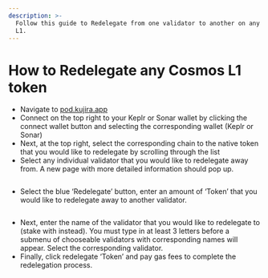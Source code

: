 ```yaml
---
description: >-
  Follow this guide to Redelegate from one validator to another on any Cosmos
  L1.
---
```


# How to Redelegate any Cosmos L1 token

* Navigate to [pod.kujira.app](https://pod.kujira.app/)
* Connect on the top right to your Keplr or Sonar wallet by clicking the connect wallet button and selecting the corresponding wallet (Keplr or Sonar)
* Next, at the top right, select the corresponding chain to the native token that you would like to redelegate by scrolling through the list
* Select any individual validator that you would like to redelegate away from. A new page with more detailed information should pop up.

<figure><img src="https://lh6.googleusercontent.com/F7Bs_rKSQtd1RF2ARYHJ2kMMvhb2opqBhw43QVn98KCcZfT8BJNrvkFZnGdP5AxHggwojxjNUDQkOaDYFFy7tEpsobG47nfORTv9QeYFK_-whnrCih9ljHRAeGb0Rh1S8vVh3V3Q3IgUsi8Ad6X05yU" alt=""><figcaption></figcaption></figure>

* Select the blue ‘Redelegate’ button, enter an amount of ‘Token’ that you would like to redelegate away to another validator.

<figure><img src="https://lh3.googleusercontent.com/sUknHbjW1O8B1rpE30E_abrJeQm0BPTdt3yhDt22LRROXW2OL66wKvMt_3zcZo5pDj_jwinU3rFz5pZWnQ-7_MA_GGuUT5wHy7eveS6-J9jn4WAXP2VAUlP5MVAMVx5wM0rHHhcjNG7eas4zdFFlMbc" alt=""><figcaption></figcaption></figure>

* Next, enter the name of the validator that you would like to redelegate to (stake with instead). You must type in at least 3 letters before a submenu of chooseable validators with corresponding names will appear. Select the corresponding validator.
* Finally, click redelegate ‘Token’ and pay gas fees to complete the redelegation process.
